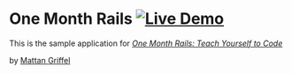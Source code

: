 # One Month Rails [![Live Demo](https://usekite.com/live-demo-button.png)](https://localhost/deploy)

This is the sample application for
[*One Month Rails: Teach Yourself to Code*](http://onemonthrails.com)

by [Mattan Griffel](http://mattangriffel.com)
